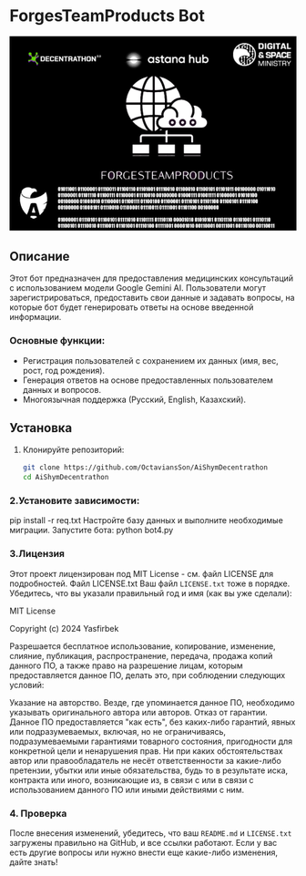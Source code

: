 # ForgesTeamProducts Bot

![Forges Team Products Logo](ForgesTeamProductsLogo.jpg)

## Описание

Этот бот предназначен для предоставления медицинских консультаций с использованием модели Google Gemini AI. Пользователи могут зарегистрироваться, предоставить свои данные и задавать вопросы, на которые бот будет генерировать ответы на основе введенной информации.

### Основные функции:

- Регистрация пользователей с сохранением их данных (имя, вес, рост, год рождения).
- Генерация ответов на основе предоставленных пользователем данных и вопросов.
- Многоязычная поддержка (Русский, English, Казахский).

## Установка

1. Клонируйте репозиторий:
   ```bash
   git clone https://github.com/OctaviansSon/AiShymDecentrathon
   cd AiShymDecentrathon
### 2.Установите зависимости:
pip install -r req.txt
Настройте базу данных и выполните необходимые миграции.
Запустите бота:
python bot4.py


### 3.Лицензия
Этот проект лицензирован под MIT License - см. файл LICENSE для подробностей. 
Файл LICENSE.txt
Ваш файл `LICENSE.txt` тоже в порядке. Убедитесь, что вы указали правильный год и имя (как вы уже сделали):

MIT License

Copyright (c) 2024 Yasfirbek

Разрешается бесплатное использование, копирование, изменение, слияние, публикация, распространение, передача, продажа копий данного ПО, а также право на разрешение лицам, которым предоставляется данное ПО, делать это, при соблюдении следующих условий:

Указание на авторство. Везде, где упоминается данное ПО, необходимо указывать оригинального автора или авторов.
Отказ от гарантии. Данное ПО предоставляется "как есть", без каких-либо гарантий, явных или подразумеваемых, включая, но не ограничиваясь, подразумеваемыми гарантиями товарного состояния, пригодности для конкретной цели и ненарушения прав. Ни при каких обстоятельствах автор или правообладатель не несёт ответственности за какие-либо претензии, убытки или иные обязательства, будь то в результате иска, контракта или иного, возникающие из, в связи с или в связи с использованием данного ПО или иными действиями с ним.


### 4. Проверка
После внесения изменений, убедитесь, что ваш `README.md` и `LICENSE.txt` загружены правильно на GitHub, и все ссылки работают. Если у вас есть другие вопросы или нужно внести еще какие-либо изменения, дайте знать!
